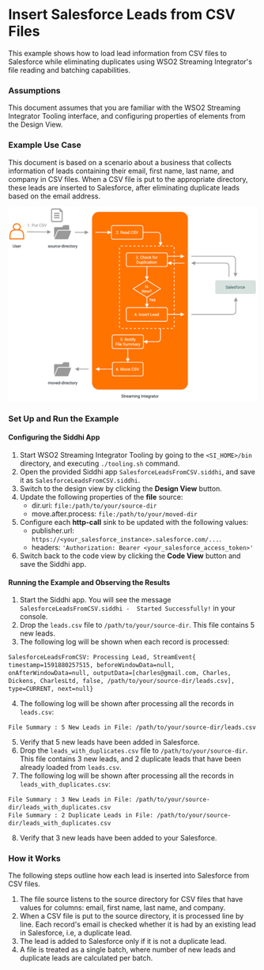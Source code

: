 # Insert Salesforce Leads from CSV Files
This example shows how to load lead information from CSV files to Salesforce while eliminating duplicates using WSO2 Streaming Integrator's file reading and batching capabilities.

### Assumptions
This document assumes that you are familiar with the WSO2 Streaming Integrator Tooling interface, and configuring properties of elements from the Design View.

### Example Use Case
This document is based on a scenario about a business that collects information of leads containing their email, first name, last name, and company in CSV files. When a CSV file is put to the appropriate directory, these leads are inserted to Salesforce, after eliminating duplicate leads based on the email address.

<img src="../../resources/images/streaming/salesforce-leads-from-csv-use-case.png">

### Set Up and Run the Example

#### Configuring the Siddhi App
1. Start WSO2 Streaming Integrator Tooling by going to the `<SI_HOME>/bin` directory, and executing `./tooling.sh` command.
2. Open the provided Siddhi app `SalesforceLeadsFromCSV.siddhi`, and save it as `SalesforceLeadsFromCSV.siddhi`.
3. Switch to the design view by clicking the **Design View** button.
4. Update the following properties of the **file** source:
    - dir.uri: `file:/path/to/your/source-dir`
    - move.after.process: `file:/path/to/your/moved-dir`
5. Configure each **http-call** sink to be updated with the following values:
    - publisher.url: `https://<your_salesforce_instance>.salesforce.com/...`.
    - headers: `'Authorization: Bearer <your_salesforce_access_token>'`
6. Switch back to the code view by clicking the **Code View** button and save the Siddhi app.

#### Running the Example and Observing the Results
1. Start the Siddhi app. You will see the message `SalesforceLeadsFromCSV.siddhi -  Started Successfully!` in your console.
2. Drop the `leads.csv` file to `/path/to/your/source-dir`. This file contains 5 new leads.
3. The following log will be shown when each record is processed:
```
SalesforceLeadsFromCSV: Processing Lead, StreamEvent{ timestamp=1591880257515, beforeWindowData=null, onAfterWindowData=null, outputData=[charles@gmail.com, Charles, Dickens, CharlesLtd, false, /path/to/your/source-dir/leads.csv], type=CURRENT, next=null}
```
4. The following log will be shown after processing all the records in `leads.csv`:
```
File Summary : 5 New Leads in File: /path/to/your/source-dir/leads.csv
```
5. Verify that 5 new leads have been added in Salesforce.
6. Drop the `leads_with_duplicates.csv` file to `/path/to/your/source-dir`. This file contains 3 new leads, and 2 duplicate leads that have been already loaded from `leads.csv`.
7. The following log will be shown after processing all the records in `leads_with_duplicates.csv`:
```
File Summary : 3 New Leads in File: /path/to/your/source-dir/leads_with_duplicates.csv
File Summary : 2 Duplicate Leads in File: /path/to/your/source-dir/leads_with_duplicates.csv
```
8. Verify that 3 new leads have been added to your Salesforce.

### How it Works
The following steps outline how each lead is inserted into Salesforce from CSV files.
1. The file source listens to the source directory for CSV files that have values for columns: email, first name, last name, and company.
2. When a CSV file is put to the source directory, it is processed line by line. Each record's email is checked whether it is had by an existing lead in Salesforce, i.e, a duplicate lead. 
3. The lead is added to Salesforce only if it is not a duplicate lead.
4. A file is treated as a single batch, where number of new leads and duplicate leads are calculated per batch.
